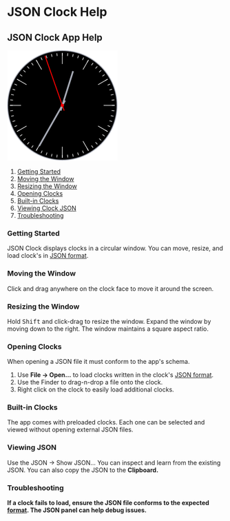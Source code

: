 
# JSON Clock Help
## JSON Clock App Help

![Retro Black: Mid-century modern black clock.](image256x256px.png)

1. [Getting Started](#getting_started)
2. [Moving the Window](#moving-the-window)
3. [Resizing the Window](#resizing-the-window)
4. [Opening Clocks](#openint-clocks)
5. [Built-in Clocks](#built-in-clocks)
6. [Viewing Clock JSON](#viewing-json)
7. [Troubleshooting](#troubleshooting)

### Getting Started

JSON Clock displays clocks in a circular window. You can move, resize, and load clock's in [JSON format](https://github.com/nick963/clockapp-macos-help/blob/main/json_format.md).

### Moving the Window

Click and drag anywhere on the clock face to move it around the screen.

### Resizing the Window

Hold <kbd>Shift</kbd> and click-drag to resize the window. Expand the window by moving down to the right. The window maintains a square aspect ratio.

### Opening Clocks

When opening a JSON file it must conform to the app's schema.

1. Use <strong>File → Open…</strong> to load clocks written in the clock's [JSON format](https://github.com/nick963/clockapp-macos-help/blob/main/json_format.md).
2. Use the Finder to drag-n-drop a file onto the clock.
3. Right click on the clock to easily load additional clocks.

### Built-in Clocks

The app comes with preloaded clocks. Each one can be selected and viewed without opening external JSON files.

### Viewing JSON

Use the <string>JSON → Show JSON…</strong> You can inspect and learn from the existing JSON. You can also copy the JSON to the <strong>Clipboard</string>.

### Troubleshooting

If a clock fails to load, ensure the JSON file conforms to the expected [format](https://github.com/nick963/clockapp-macos-help/blob/main/json_format.md). The JSON panel can help debug issues.
